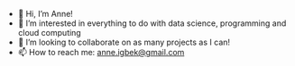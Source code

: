- 👋 Hi, I’m Anne!
- 👀 I’m interested in everything to do with data science, programming and cloud computing
- 💞️ I’m looking to collaborate on as many projects as I can!
- 📫 How to reach me: anne.igbek@gmail.com

<!---
anne-efi/anne-efi is a ✨ special ✨ repository because its `README.md` (this file) appears on your GitHub profile.
You can click the Preview link to take a look at your changes.
--->
